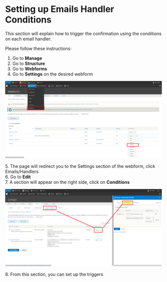 # Setting up Emails Handler Conditions

This section will explain how to trigger the confirmation using the conditions on each email handler.

Please follow these instructions:

1. Go to **Manage**
2. Go to **Structure**
3. Go to **Webforms**
4. Go to **Settings** on the desired webform

![](<../../../.gitbook/assets/pasted image 0.png>)

5\. The page will redirect you to the Settings section of the webform, click Emails/Handlers\
6\. Go to **Edit**\
7\. A section will appear on the right side, click on **Conditions**

![](<../../../.gitbook/assets/pasted image 0 (1) (1).png>)

8\. From this section, you can set up the triggers
